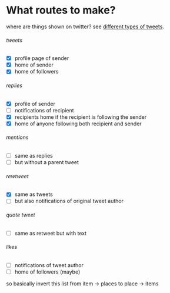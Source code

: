 # What routes to make?

where are things shown on twitter?
see [different types of tweets](https://help.twitter.com/en/using-twitter/types-of-tweets).

###### tweets

- [x] profile page of sender
- [x] home of sender
- [x] home of followers

###### replies

- [x] profile of sender
- [ ] notifications of recipient
- [x] recipients home if the recipient is following the sender
- [x] home of anyone following both recipient and sender

###### mentions

- [ ] same as replies
- [ ] but without a parent tweet

###### rewtweet

- [x] same as tweets
- [ ] but also notifications of original tweet author

###### quote tweet

- [ ] same as retweet but with text

###### likes

- [ ] notifications of tweet author
- [ ] home of followers (maybe)

so basically invert this list from item -> places to place -> items
